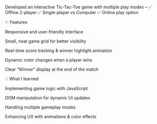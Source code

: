 Developed an interactive Tic-Tac-Toe game with multiple play modes –
✅ Offline 2-player
✅ Single-player vs Computer
✅ Online play option

✨ Features

Responsive and user-friendly interface

Small, neat game grid for better visibility

Real-time score tracking & winner highlight animation

Dynamic color changes when a player wins

Clear “Winner” display at the end of the match

💡 What I learned

Implementing game logic with JavaScript

DOM manipulation for dynamic UI updates

Handling multiple gameplay modes

Enhancing UX with animations & color effects

